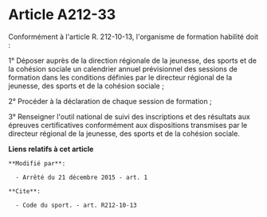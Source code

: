 # Article A212-33

Conformément à l'article R. 212-10-13, l'organisme de formation habilité doit : 

1° Déposer auprès de la direction régionale de la jeunesse, des sports et de la cohésion sociale un calendrier annuel
prévisionnel des sessions de formation dans les conditions définies par le directeur régional de la jeunesse, des sports et
de la cohésion sociale ; 

2° Procéder à la déclaration de chaque session de formation ; 

3° Renseigner l'outil national de suivi des inscriptions et des résultats aux épreuves certificatives conformément aux
dispositions transmises par le directeur régional de la jeunesse, des sports et de la cohésion sociale.

**Liens relatifs à cet article**

	**Modifié par**:

	  - Arrêté du 21 décembre 2015 - art. 1

	**Cite**:

	  - Code du sport. - art. R212-10-13
